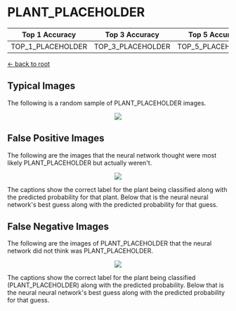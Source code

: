 
# PLANT_PLACEHOLDER

| Top 1 Accuracy | Top 3 Accuracy | Top 5 Accuracy | 
| --- | --- | --- |
| TOP_1_PLACEHOLDER | TOP_3_PLACEHOLDER | TOP_5_PLACEHOLDER | 

[← back to root](https://github.com/HACC2018/ohia.ai#results)

## Typical Images
The following is a random sample of PLANT_PLACEHOLDER images.
<p align="center"> <img src="../../../figures/typical/PLANT_PLACEHOLDER.png?raw=true"> </p>

## False Positive Images
The following are the images that the neural network thought were most likely PLANT_PLACEHOLDER but actually weren't.  
<p align="center"> <img src="../../../figures/false_positives/PLANT_PLACEHOLDER.png?raw=true"> </p>
The captions show the correct label for the plant being classified along with the predicted probability for that plant.  Below that is the neural neural network's best guess along with the predicted probability for that guess.

## False Negative Images
The following are the images of PLANT_PLACEHOLDER that the neural network did not think was PLANT_PLACEHOLDER.  
<p align="center"> <img src="../../../figures/false_negatives/PLANT_PLACEHOLDER.png?raw=true"> </p>
The captions show the correct label for the plant being classified (PLANT_PLACEHOLDER) along with the predicted probability.  Below that is the neural neural network's best guess along with the predicted probability for that guess.
